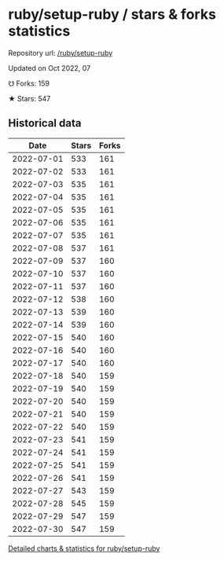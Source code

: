 # ruby/setup-ruby / stars & forks statistics

Repository url: [/ruby/setup-ruby](https://github.com/ruby/setup-ruby)

Updated on Oct 2022, 07

☋ Forks: 159

★ Stars: 547

## Historical data
| Date | Stars | Forks |
|------|-------|-------|
| 2022-07-01 | 533 | 161 | 
| 2022-07-02 | 533 | 161 | 
| 2022-07-03 | 535 | 161 | 
| 2022-07-04 | 535 | 161 | 
| 2022-07-05 | 535 | 161 | 
| 2022-07-06 | 535 | 161 | 
| 2022-07-07 | 535 | 161 | 
| 2022-07-08 | 537 | 161 | 
| 2022-07-09 | 537 | 160 | 
| 2022-07-10 | 537 | 160 | 
| 2022-07-11 | 537 | 160 | 
| 2022-07-12 | 538 | 160 | 
| 2022-07-13 | 539 | 160 | 
| 2022-07-14 | 539 | 160 | 
| 2022-07-15 | 540 | 160 | 
| 2022-07-16 | 540 | 160 | 
| 2022-07-17 | 540 | 160 | 
| 2022-07-18 | 540 | 159 | 
| 2022-07-19 | 540 | 159 | 
| 2022-07-20 | 540 | 159 | 
| 2022-07-21 | 540 | 159 | 
| 2022-07-22 | 540 | 159 | 
| 2022-07-23 | 541 | 159 | 
| 2022-07-24 | 541 | 159 | 
| 2022-07-25 | 541 | 159 | 
| 2022-07-26 | 541 | 159 | 
| 2022-07-27 | 543 | 159 | 
| 2022-07-28 | 545 | 159 | 
| 2022-07-29 | 547 | 159 | 
| 2022-07-30 | 547 | 159 | 


[Detailed charts & statistics for ruby/setup-ruby](https://reviewgithub.com/rep/ruby/setup-ruby)
